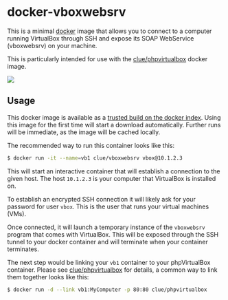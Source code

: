 # docker-vboxwebsrv

This is a minimal [docker](https://www.docker.io) image that allows you to connect to a computer running VirtualBox
through SSH and expose its SOAP WebService (vboxwebsrv) on your machine.

This is particularly intended for use with the [clue/phpvirtualbox](https://github.com/clue/docker-phpvirtualbox)
docker image.

![](https://cloud.githubusercontent.com/assets/776829/3137332/d8500a54-e850-11e3-921d-479d43c9c80a.png)

## Usage

This docker image is available as a [trusted build on the docker index](https://index.docker.io/u/clue/vboxwebsrv/).
Using this image for the first time will start a download automatically.
Further runs will be immediate, as the image will be cached locally.

The recommended way to run this container looks like this:

```bash
$ docker run -it --name=vb1 clue/vboxwebsrv vbox@10.1.2.3
```

This will start an interactive container that will establish a connection to the given host.
The host `10.1.2.3` is your computer that VirtualBox is installed on.

To establish an encrypted SSH connection it will likely ask for your password for user `vbox`.
This is the user that runs your virtual machines (VMs).

Once connected, it will launch a temporary instance of the  `vboxwebsrv` program that comes with VirtualBox.
This will be exposed through the SSH tunnel to your docker container and will terminate when your container
terminates.

The next step would be linking your `vb1` container to your phpVirtualBox container.
Please see [clue/phpvirtualbox](https://github.com/clue/docker-phpvirtualbox) for details, a common
way to link them together looks like this:

```bash
$ docker run -d --link vb1:MyComputer -p 80:80 clue/phpvirtualbox
```
